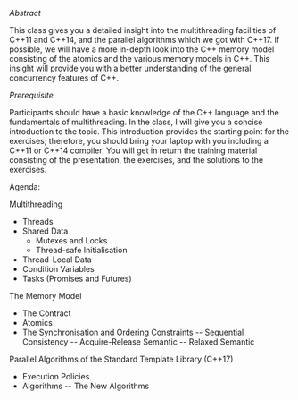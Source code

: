 *Abstract*

This class gives you a detailed insight into the multithreading facilities of C++11 and C++14, and the parallel algorithms which we got with C++17. If possible, we will have a more in-depth look into the C++ memory model consisting of the atomics and the various memory models in C++. This insight will provide you with a better understanding of the general concurrency features of C++.

*Prerequisite*

Participants should have a basic knowledge of the C++ language and the fundamentals of multithreading. In the class, I will give you a concise introduction to the topic. This introduction provides the starting point for the exercises; therefore, you should bring your laptop with you including a C++11 or C++14 compiler. You will get in return the training material consisting of the presentation, the exercises, and the solutions to the exercises.

Agenda:

Multithreading
  - Threads
  - Shared Data
    - Mutexes and Locks
    - Thread-safe Initialisation
  - Thread-Local Data
  - Condition Variables
  - Tasks (Promises and Futures)

The Memory Model
  - The Contract
  - Atomics
  - The Synchronisation and Ordering Constraints
    -- Sequential Consistency
    -- Acquire-Release Semantic
    -- Relaxed Semantic

Parallel Algorithms of the Standard Template Library (C++17)
  - Execution Policies
  - Algorithms
  -- The New Algorithms 
